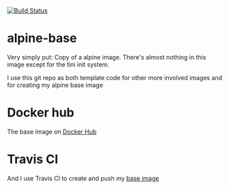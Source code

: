 [![Build Status](https://travis-ci.org/markmaas/alpine-base.svg?branch=master)](https://travis-ci.org/markmaas/alpine-base)

# alpine-base

Very simply put: Copy of a alpine image. There's almost nothing in this image except for the tini init system.

I use this git repo as both template code for other more involved images and for creating my alpine base image

# Docker hub
The base image on [Docker Hub](https://cloud.docker.com/app/mmaas/repository/docker/mmaas/base-alpine/)

# Travis CI
And I use Travis CI to create and push my [base image](https://travis-ci.org/markmaas/alpine-base)
